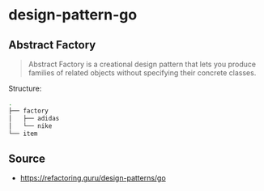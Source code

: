 # design-pattern-go

## Abstract Factory

> Abstract Factory is a creational design pattern that lets you produce families of related objects without specifying their concrete classes.

Structure:
```sh
.
├── factory
│   ├── adidas
│   └── nike
└── item
```

## Source
- https://refactoring.guru/design-patterns/go